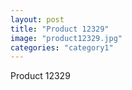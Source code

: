```yaml
---
layout: post
title: "Product 12329"
image: "product12329.jpg"
categories: "category1"
---
```

Product 12329
